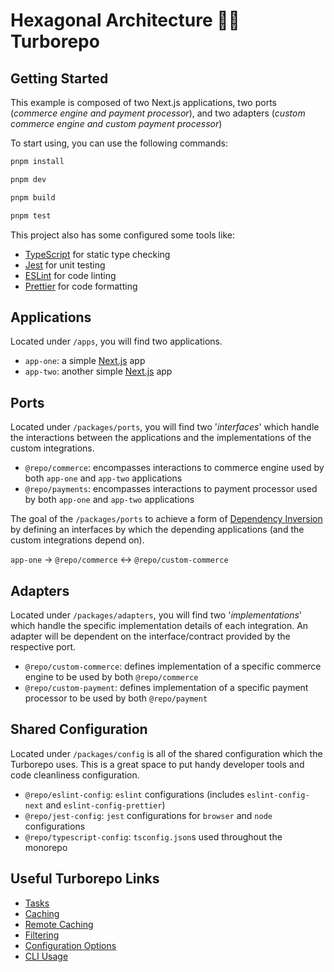 # Hexagonal Architecture 🤝🏼 Turborepo

## Getting Started

This example is composed of two Next.js applications, two ports (*commerce engine and payment processor*), and two adapters (*custom commerce engine and custom payment processor*)

To start using, you can use the following commands: 

```bash
pnpm install

pnpm dev

pnpm build

pnpm test
```

This project also has some configured some tools like:

- [TypeScript](https://www.typescriptlang.org/) for static type checking
- [Jest](https://jestjs.io/) for unit testing
- [ESLint](https://eslint.org/) for code linting
- [Prettier](https://prettier.io) for code formatting


## Applications
Located under `/apps`, you will find two applications.
- `app-one`: a simple [Next.js](https://nextjs.org/) app
- `app-two`: another simple [Next.js](https://nextjs.org/) app

## Ports
Located under `/packages/ports`, you will find two '*interfaces*' which handle the interactions between the applications and the implementations of the custom integrations.  

- `@repo/commerce`: encompasses interactions to commerce engine used by both `app-one` and `app-two` applications
- `@repo/payments`: encompasses interactions to payment processor used by both `app-one` and `app-two` applications


The goal of the `/packages/ports` to achieve a form of [Dependency Inversion](https://tanzu.vmware.com/developer/blog/write-more-maintainable-testable-code-with-dependency-injection/) by defining an interfaces by which the depending applications (and the custom integrations depend on).  

`app-one` -> `@repo/commerce` <-> `@repo/custom-commerce`


## Adapters
Located under `/packages/adapters`, you will find two '*implementations*' which handle the specific implementation details of each integration.  An adapter will be dependent on the interface/contract provided by the respective port.

- `@repo/custom-commerce`: defines implementation of a specific commerce engine to be used by both `@repo/commerce`
- `@repo/custom-payment`: defines implementation of a specific payment processor to be used by both `@repo/payment`


## Shared Configuration
Located under `/packages/config` is all of the shared configuration which the Turborepo uses.  This is a great space to put handy developer tools and code cleanliness configuration. 

- `@repo/eslint-config`: `eslint` configurations (includes `eslint-config-next` and `eslint-config-prettier`)
- `@repo/jest-config`: `jest` configurations for `browser` and `node` configurations
- `@repo/typescript-config`: `tsconfig.json`s used throughout the monorepo


## Useful Turborepo Links

- [Tasks](https://turbo.build/repo/docs/core-concepts/monorepos/running-tasks)
- [Caching](https://turbo.build/repo/docs/core-concepts/caching)
- [Remote Caching](https://turbo.build/repo/docs/core-concepts/remote-caching)
- [Filtering](https://turbo.build/repo/docs/core-concepts/monorepos/filtering)
- [Configuration Options](https://turbo.build/repo/docs/reference/configuration)
- [CLI Usage](https://turbo.build/repo/docs/reference/command-line-reference)
